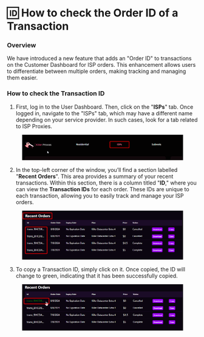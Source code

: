 # 🆔 How to check the Order ID of a Transaction

### Overview

We have introduced a new feature that adds an "Order ID" to transactions on the Customer Dashboard for ISP orders. This enhancement allows users to differentiate between multiple orders, making tracking and managing them easier.&#x20;

### How to check the Transaction ID

1. First, log in to the User Dashboard. Then, click on the "**ISPs**" tab. Once logged in, navigate to the "ISPs" tab, which may have a different name depending on your service provider. In such cases, look for a tab related to ISP Proxies.

<figure><img src="../.gitbook/assets/image.png" alt=""><figcaption></figcaption></figure>

2. In the top-left corner of the window, you’ll find a section labelled "**Recent Orders**". This area provides a summary of your recent transactions. Within this section, there is a column titled "**ID**," where you can view the **Transaction IDs** for each order. These IDs are unique to each transaction, allowing you to easily track and manage your ISP orders.

<figure><img src="../.gitbook/assets/image (2).png" alt=""><figcaption></figcaption></figure>

3. To copy a Transaction ID, simply click on it. Once copied, the ID will change to green, indicating that it has been successfully copied.

<figure><img src="../.gitbook/assets/image (4).png" alt=""><figcaption></figcaption></figure>
